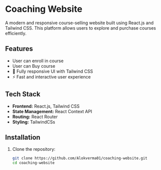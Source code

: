 # Coaching Website

A modern and responsive course-selling website built using React.js and Tailwind CSS. This platform allows users to explore and purchase courses efficiently.

## Features

- User can enroll in course
- User can Buy course
- 🎨 Fully responsive UI with Tailwind CSS
- ⚡ Fast and interactive user experience

## Tech Stack

- **Frontend:** React.js, Tailwind CSS
- **State Management:** React Context API
- **Routing:** React Router
- **Styling:** TailwindCSs
## Installation

1. Clone the repository:

   ```sh
   git clone https://github.com/Alokverma01/coaching-website.git
   cd coaching-website
